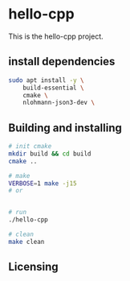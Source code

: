 # hello-cpp

This is the hello-cpp project.

## install dependencies

```bash
sudo apt install -y \
    build-essential \
    cmake \
    nlohmann-json3-dev \

```

## Building and installing

```bash
# init cmake
mkdir build && cd build
cmake ..

# make
VERBOSE=1 make -j15
# or


# run
./hello-cpp

# clean
make clean
```

## Licensing

